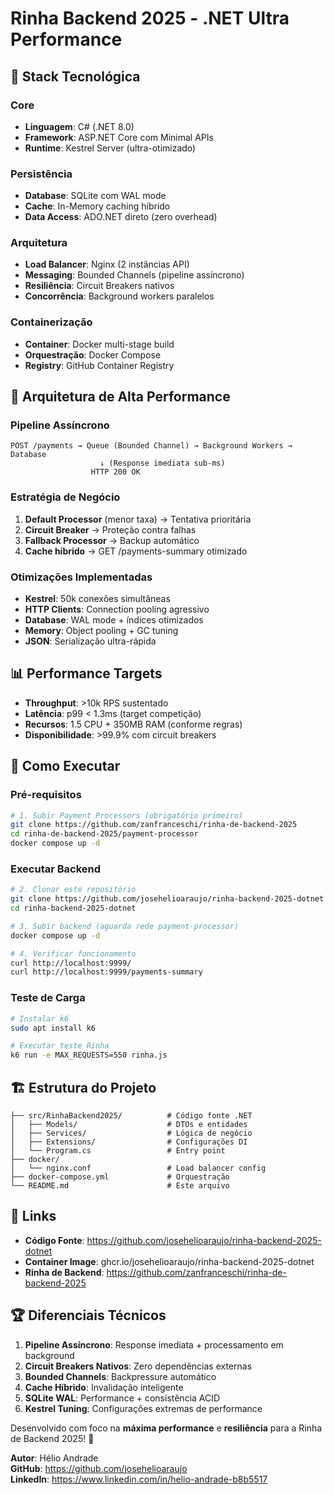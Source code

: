 # Rinha Backend 2025 - .NET Ultra Performance

## 🚀 Stack Tecnológica

### Core
- **Linguagem**: C# (.NET 8.0)
- **Framework**: ASP.NET Core com Minimal APIs
- **Runtime**: Kestrel Server (ultra-otimizado)

### Persistência
- **Database**: SQLite com WAL mode
- **Cache**: In-Memory caching híbrido
- **Data Access**: ADO.NET direto (zero overhead)

### Arquitetura
- **Load Balancer**: Nginx (2 instâncias API)
- **Messaging**: Bounded Channels (pipeline assíncrono)
- **Resiliência**: Circuit Breakers nativos
- **Concorrência**: Background workers paralelos

### Containerização
- **Container**: Docker multi-stage build
- **Orquestração**: Docker Compose
- **Registry**: GitHub Container Registry

## 🎯 Arquitetura de Alta Performance

### Pipeline Assíncrono
```
POST /payments → Queue (Bounded Channel) → Background Workers → Database
                    ↓ (Response imediata sub-ms)
                  HTTP 200 OK
```

### Estratégia de Negócio
1. **Default Processor** (menor taxa) → Tentativa prioritária
2. **Circuit Breaker** → Proteção contra falhas
3. **Fallback Processor** → Backup automático
4. **Cache híbrido** → GET /payments-summary otimizado

### Otimizações Implementadas
- **Kestrel**: 50k conexões simultâneas
- **HTTP Clients**: Connection pooling agressivo
- **Database**: WAL mode + índices otimizados
- **Memory**: Object pooling + GC tuning
- **JSON**: Serialização ultra-rápida

## 📊 Performance Targets

- **Throughput**: >10k RPS sustentado
- **Latência**: p99 < 1.3ms (target competição)
- **Recursos**: 1.5 CPU + 350MB RAM (conforme regras)
- **Disponibilidade**: >99.9% com circuit breakers

## 🐳 Como Executar

### Pré-requisitos
```bash
# 1. Subir Payment Processors (obrigatório primeiro)
git clone https://github.com/zanfranceschi/rinha-de-backend-2025
cd rinha-de-backend-2025/payment-processor
docker compose up -d
```

### Executar Backend
```bash
# 2. Clonar este repositório
git clone https://github.com/josehelioaraujo/rinha-backend-2025-dotnet
cd rinha-backend-2025-dotnet

# 3. Subir backend (aguarda rede payment-processor)
docker compose up -d

# 4. Verificar funcionamento
curl http://localhost:9999/
curl http://localhost:9999/payments-summary
```

### Teste de Carga
```bash
# Instalar k6
sudo apt install k6

# Executar teste Rinha
k6 run -e MAX_REQUESTS=550 rinha.js
```

## 🏗️ Estrutura do Projeto

```
├── src/RinhaBackend2025/          # Código fonte .NET
│   ├── Models/                    # DTOs e entidades
│   ├── Services/                  # Lógica de negócio
│   ├── Extensions/                # Configurações DI
│   └── Program.cs                 # Entry point
├── docker/
│   └── nginx.conf                 # Load balancer config
├── docker-compose.yml             # Orquestração
└── README.md                      # Este arquivo
```

## 🔗 Links

- **Código Fonte**: https://github.com/josehelioaraujo/rinha-backend-2025-dotnet
- **Container Image**: ghcr.io/josehelioaraujo/rinha-backend-2025-dotnet
- **Rinha de Backend**: https://github.com/zanfranceschi/rinha-de-backend-2025

## 🏆 Diferenciais Técnicos

1. **Pipeline Assíncrono**: Response imediata + processamento em background
2. **Circuit Breakers Nativos**: Zero dependências externas
3. **Bounded Channels**: Backpressure automático
4. **Cache Híbrido**: Invalidação inteligente
5. **SQLite WAL**: Performance + consistência ACID
6. **Kestrel Tuning**: Configurações extremas de performance

Desenvolvido com foco na **máxima performance** e **resiliência** para a Rinha de Backend 2025! 🚀

**Autor**: Hélio Andrade  
**GitHub**: https://github.com/josehelioaraujo  
**LinkedIn**: https://www.linkedin.com/in/helio-andrade-b8b5517
